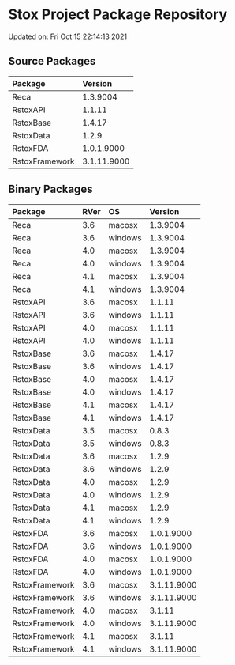 # Stox Project Package Repository


Updated on: Fri Oct 15 22:14:13 2021
## Source Packages

|Package        |Version     |
|:--------------|:-----------|
|Reca           |1.3.9004    |
|RstoxAPI       |1.1.11      |
|RstoxBase      |1.4.17      |
|RstoxData      |1.2.9       |
|RstoxFDA       |1.0.1.9000  |
|RstoxFramework |3.1.11.9000 |

## Binary Packages

|Package        |RVer |OS      |Version     |
|:--------------|:----|:-------|:-----------|
|Reca           |3.6  |macosx  |1.3.9004    |
|Reca           |3.6  |windows |1.3.9004    |
|Reca           |4.0  |macosx  |1.3.9004    |
|Reca           |4.0  |windows |1.3.9004    |
|Reca           |4.1  |macosx  |1.3.9004    |
|Reca           |4.1  |windows |1.3.9004    |
|RstoxAPI       |3.6  |macosx  |1.1.11      |
|RstoxAPI       |3.6  |windows |1.1.11      |
|RstoxAPI       |4.0  |macosx  |1.1.11      |
|RstoxAPI       |4.0  |windows |1.1.11      |
|RstoxBase      |3.6  |macosx  |1.4.17      |
|RstoxBase      |3.6  |windows |1.4.17      |
|RstoxBase      |4.0  |macosx  |1.4.17      |
|RstoxBase      |4.0  |windows |1.4.17      |
|RstoxBase      |4.1  |macosx  |1.4.17      |
|RstoxBase      |4.1  |windows |1.4.17      |
|RstoxData      |3.5  |macosx  |0.8.3       |
|RstoxData      |3.5  |windows |0.8.3       |
|RstoxData      |3.6  |macosx  |1.2.9       |
|RstoxData      |3.6  |windows |1.2.9       |
|RstoxData      |4.0  |macosx  |1.2.9       |
|RstoxData      |4.0  |windows |1.2.9       |
|RstoxData      |4.1  |macosx  |1.2.9       |
|RstoxData      |4.1  |windows |1.2.9       |
|RstoxFDA       |3.6  |macosx  |1.0.1.9000  |
|RstoxFDA       |3.6  |windows |1.0.1.9000  |
|RstoxFDA       |4.0  |macosx  |1.0.1.9000  |
|RstoxFDA       |4.0  |windows |1.0.1.9000  |
|RstoxFramework |3.6  |macosx  |3.1.11.9000 |
|RstoxFramework |3.6  |windows |3.1.11.9000 |
|RstoxFramework |4.0  |macosx  |3.1.11      |
|RstoxFramework |4.0  |windows |3.1.11.9000 |
|RstoxFramework |4.1  |macosx  |3.1.11      |
|RstoxFramework |4.1  |windows |3.1.11.9000 |
